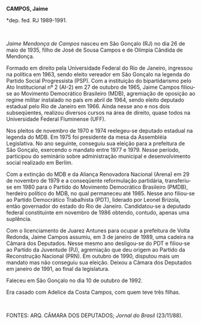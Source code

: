 **CAMPOS, Jaime**

\*dep. fed. RJ 1989-1991.

 

*Jaime Mendonça de Campos* nasceu em São Gonçalo (RJ) no dia 26 de maio
de 1935, filho de José de Sousa Campos e de Olímpia Cândida de Mendonça.

Formado em direito pela Universidade Federal do Rio de Janeiro,
ingressou na política em 1963, sendo eleito vereador em São Gonçalo na
legenda do Partido Social Progressista (PSP). Com a instituição do
bipartidarismo pelo Ato Institucional nº 2 (AI-2) em 27 de outubro de
1965, Jaime Campos filiou-se ao Movimento Democrático Brasileiro (MDB),
agremiação de oposição ao regime militar instalado no país em abril de
1964, sendo eleito deputado estadual pelo Rio de Janeiro em 1966. Ainda
nesse ano e nos dois subseqüentes, realizou diversos cursos na área de
direito, quase todos na Universidade Federal Fluminense (UFF).

Nos pleitos de novembro de 1970 e 1974 reelegeu-se deputado estadual na
legenda do MDB. Em 1975 foi presidente da mesa da Assembléia
Legislativa. No ano seguinte, conseguiu sua eleição para a prefeitura de
São Gonçalo, exercendo o mandato entre 1977 e 1979. Nesse período,
participou do seminário sobre administração municipal e desenvolvimento
social realizado em Berlim.

Com a extinção do MDB e da Aliança Renovadora Nacional (Arena) em 29 de
novembro de 1979 e a conseqüente reformulação partidária, transferiu-se
em 1980 para o Partido do Movimento Democrático Brasileiro (PMDB),
herdeiro político do MDB, no qual permaneceu até 1985. Nesse ano
filiou-se ao Partido Democrático Trabalhista (PDT), liderado por Leonel
Brizola, então governador do estado do Rio de Janeiro. Candidatou-se a
deputado federal constituinte em novembro de 1986 obtendo, contudo,
apenas uma suplência.

Com o licenciamento de Juarez Antunes para ocupar a prefeitura de Volta
Redonda, Jaime Campos assumiu, em 3 de janeiro de 1989, uma cadeira na
Câmara dos Deputados. Nesse mesmo ano desligou-se do PDT e filiou-se ao
Partido da Juventude (PJ), agremiação que deu origem ao Partido da
Reconstrução Nacional (PRN). Em outubro de 1990, disputou mais um
mandato mas não conseguiu sua eleição. Deixou a Câmara dos Deputados em
janeiro de 1991, ao final da legislatura.

Faleceu em São Gonçalo no dia 10 de outubro de 1992.

Era casado com Adelice da Costa Campos, com quem teve três filhas.

 

FONTES: ARQ. CÂMARA DOS DEPUTADOS; *Jornal do Brasil* (23/11/88).

 
